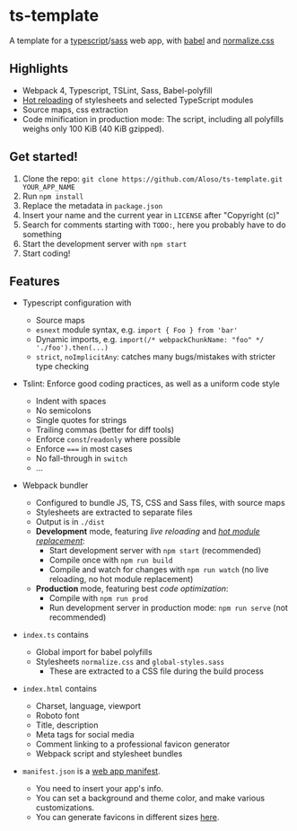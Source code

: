 # ts-template
A template for a [typescript](https://www.typescriptlang.org)/[sass](https://sass-lang.com) web app, with [babel](https://babeljs.io) and [normalize.css](https://necolas.github.io/normalize.css)

## Highlights

- Webpack 4, Typescript, TSLint, Sass, Babel-polyfill
- [Hot reloading](https://webpack.js.org/concepts/hot-module-replacement) of stylesheets and selected TypeScript modules
- Source maps, css extraction
- Code minification in production mode: The script, including all polyfills weighs only 100 KiB (40 KiB gzipped).

## Get started!

1. Clone the repo: `git clone https://github.com/Aloso/ts-template.git YOUR_APP_NAME`
2. Run `npm install`
3. Replace the metadata in `package.json`
4. Insert your name and the current year in `LICENSE` after "Copyright (c)"
5. Search for comments starting with `TODO:`, here you probably have to do something
6. Start the development server with `npm start`
7. Start coding!

## Features

- Typescript configuration with
  - Source maps
  - `esnext` module syntax, e.g. `import { Foo } from 'bar'`
  - Dynamic imports, e.g. `import(/* webpackChunkName: "foo" */ './foo').then(...)`
  - `strict`, `noImplicitAny`: catches many bugs/mistakes with stricter type checking

- Tslint: Enforce good coding practices, as well as a uniform code style
  - Indent with spaces
  - No semicolons
  - Single quotes for strings
  - Trailing commas (better for diff tools)
  - Enforce `const`/`readonly` where possible
  - Enforce `===` in most cases
  - No fall-through in `switch`
  - ...

- Webpack bundler
  - Configured to bundle JS, TS, CSS and Sass files, with source maps
  - Stylesheets are extracted to separate files
  - Output is in `./dist`
  - **Development** mode, featuring _live reloading_ and _[hot module replacement](https://webpack.js.org/concepts/hot-module-replacement)_:
    - Start development server with `npm start` (recommended)
    - Compile once with `npm run build`
    - Compile and watch for changes with `npm run watch` (no live reloading, no hot module replacement)
  - **Production** mode, featuring best _code optimization_:
    - Compile with `npm run prod`
    - Run development server in production mode: `npm run serve` (not recommended)

- `index.ts` contains
  - Global import for babel polyfills
  - Stylesheets `normalize.css` and `global-styles.sass`
    - These are extracted to a CSS file during the build process

- `index.html` contains
  - Charset, language, viewport
  - Roboto font
  - Title, description
  - Meta tags for social media
  - Comment linking to a professional favicon generator
  - Webpack script and stylesheet bundles

- `manifest.json` is a [web app manifest](https://developers.google.com/web/fundamentals/web-app-manifest).
  - You need to insert your app's info.
  - You can set a background and theme color, and make various customizations.
  - You can generate favicons in different sizes [here](https://realfavicongenerator.net/).
